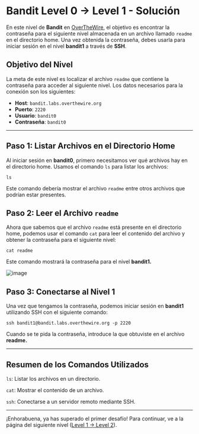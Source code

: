 # Bandit Level 0 -> Level 1 - Solución

En este nivel de **Bandit** en [OverTheWire](https://overthewire.org/wargames/bandit/bandit1.html), el objetivo es encontrar la contraseña para el siguiente nivel almacenada en un archivo llamado `readme` en el directorio home. Una vez obtenida la contraseña, debes usarla para iniciar sesión en el nivel **bandit1** a través de **SSH**.

## Objetivo del Nivel
La meta de este nivel es localizar el archivo `readme` que contiene la contraseña para acceder al siguiente nivel. Los datos necesarios para la conexión son los siguientes:

- **Host**: `bandit.labs.overthewire.org`
- **Puerto**: `2220`
- **Usuario**: `bandit0`
- **Contraseña**: `bandit0`

---

## Paso 1: Listar Archivos en el Directorio Home

Al iniciar sesión en **bandit0**, primero necesitamos ver qué archivos hay en el directorio home. Usamos el comando `ls` para listar los archivos:

```
ls
```

Este comando debería mostrar el archivo `readme` entre otros archivos que podrían estar presentes.

## Paso 2: Leer el Archivo `readme`
Ahora que sabemos que el archivo `readme` está presente en el directorio home, podemos usar el comando `cat` para leer el contenido del archivo y obtener la contraseña para el siguiente nivel:

```
cat readme
```

Este comando mostrará la contraseña para el nivel **bandit1.**

![image](https://github.com/user-attachments/assets/93f2b56d-bbe5-455a-9841-1c8c2c1c55e3)

## Paso 3: Conectarse al Nivel 1
Una vez que tengamos la contraseña, podemos iniciar sesión en **bandit1** utilizando SSH con el siguiente comando:

```
ssh bandit1@bandit.labs.overthewire.org -p 2220
```

Cuando se te pida la contraseña, introduce la que obtuviste en el archivo **readme.**

---

## Resumen de los Comandos Utilizados
`ls`: Listar los archivos en un directorio.

`cat`: Mostrar el contenido de un archivo.

`ssh`: Conectarse a un servidor remoto mediante SSH.

---

¡Enhorabuena, ya has superado el primer desafío! Para continuar, ve a la página del siguiente nivel ([Level 1 -> Level 2](/Bandit2/Readme.md)).
